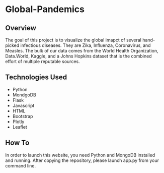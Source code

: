 # Global-Pandemics


## Overview
The goal of this project is to visualize the global imapct of several hand-picked infectious diseases. They are Zika, Influenza, Coronavirus, and Measles. The bulk of our data comes from the World Health Organization, Data.World, Kaggle, and a Johns Hopkins dataset that is the combined effort of multiple reputable sources.

## Technologies Used
- Python
- MondgoDB
- Flask
- Javascript
- HTML
- Bootstrap
- Plotly
- Leaflet

## How To
In order to launch this website, you need Python and MongoDB installed and running. After copying the repository, please launch app.py
from your command line.
